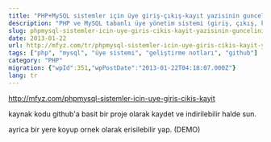 ```yaml
---
title: "PHP+MySQL sistemler için üye giriş-çıkış-kayıt yazisinin guncelini yaz"
description: "PHP ve MySQL tabanlı üye yönetim sistemi (giriş, çıkış, kayıt) hakkındaki eski bir yazının güncellenmesi ve kaynak kodunun GitHub'da yayınlanması için bir hatırlatma notu."
slug: phpmysql-sistemler-icin-uye-giris-cikis-kayit-yazisinin-guncelini-yaz
date: 2013-01-22
url: http://mfyz.com/tr/phpmysql-sistemler-icin-uye-giris-cikis-kayit-yazisinin-guncelini-yaz/
tags: ["php", "mysql", "üye sistemi", "geliştirme notları", "github"]
category: "PHP"
migration: {"wpId":351,"wpPostDate":"2013-01-22T04:18:07.000Z"}
lang: tr
---
```


http://mfyz.com/phpmysql-sistemler-icin-uye-giris-cikis-kayit

kaynak kodu github'a basit bir proje olarak kaydet ve indirilebilir halde sun.

ayrica bir yere koyup ornek olarak erisilebilir yap. (DEMO)